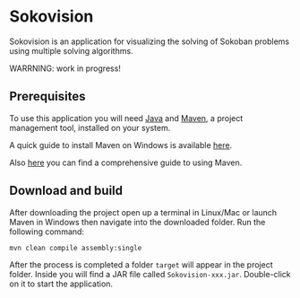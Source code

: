 # Sokovision

Sokovision is an application for visualizing the solving of Sokoban problems using multiple solving algorithms.

WARRNING: work in progress!

## Prerequisites

To use this application you will need [Java](https://www.java.com/en/) and [Maven](http://maven.apache.org/download.cgi), a project management tool, installed on your system.

A quick guide to install Maven on Windows is available [here](https://maven.apache.org/guides/getting-started/windows-prerequisites.html).

Also [here](http://maven.apache.org/guides/getting-started/maven-in-five-minutes.html) you can find a comprehensive guide to using Maven.

## Download and build

After downloading the project open up a terminal in Linux/Mac or launch Maven in Windows then navigate into the downloaded folder. Run the following command:

```
mvn clean compile assembly:single
```

After the process is completed a folder ```target``` will appear in the project folder. Inside you will find a JAR file called ```Sokovision-xxx.jar```. Double-click on it to start the application.
